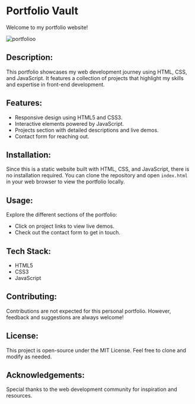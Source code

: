 <!DOCTYPE html>
<html lang="en">
<head>
  <meta charset="UTF-8">
  <meta name="viewport" content="width=device-width, initial-scale=1.0">

</head>
<body>


  <h1>Portfolio Vault</h1>

  <p>Welcome to my portfolio website!</p>
  
![portfolioo](https://github.com/user-attachments/assets/2ce6255a-7a73-4013-aaa0-64f1954bd31a)


  <h2>Description:</h2>
  <p>This portfolio showcases my web development journey using HTML, CSS, and JavaScript. It features a collection of projects that highlight my skills and expertise in front-end development.</p>

  <h2>Features:</h2>
  <ul>
    <li>Responsive design using HTML5 and CSS3.</li>
    <li>Interactive elements powered by JavaScript.</li>
    <li>Projects section with detailed descriptions and live demos.</li>
    <li>Contact form for reaching out.</li>
  </ul>

  <h2>Installation:</h2>
  <p>Since this is a static website built with HTML, CSS, and JavaScript, there is no installation required. You can clone the repository and open <code>index.html</code> in your web browser to view the portfolio locally.</p>

  <h2>Usage:</h2>
  <p>Explore the different sections of the portfolio:</p>
  <ul>
    <li>Click on project links to view live demos.</li>
    <li>Check out the contact form to get in touch.</li>
  </ul>

  <h2>Tech Stack:</h2>
  <ul>
    <li>HTML5</li>
    <li>CSS3</li>
    <li>JavaScript</li>
  </ul>

  <h2>Contributing:</h2>
  <p>Contributions are not expected for this personal portfolio. However, feedback and suggestions are always welcome!</p>

  <h2>License:</h2>
  <p>This project is open-source under the MIT License. Feel free to clone and modify as needed.</p>

  <h2>Acknowledgements:</h2>
  <p>Special thanks to the web development community for inspiration and resources.</p>

</body>
</html>
